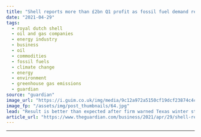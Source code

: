 ```yaml
---
title: "Shell reports more than £2bn Q1 profit as fossil fuel demand returns"
date: "2021-04-29"
tags: 
  - royal dutch shell
  - oil and gas companies
  - energy industry
  - business
  - oil
  - commodities
  - fossil fuels
  - climate change
  - energy
  - environment
  - greenhouse gas emissions
  - guardian
source: "guardian"
image_url: "https://i.guim.co.uk/img/media/9c12a972a5150cf19dcf23874c4c41b3850fd1b9/288_0_4215_2529/master/4215.jpg?width=460&quality=85&auto=format&fit=max&s=5d4cf38a3f4aaea1d427eef3afc92def"
image_fp: "/assets/img/post_thumbnails/64.jpg"
lead: "Result is better than expected after firm warned Texas winter storm this year would take heavy tollRoyal Dutch Shell has reported a better than expected profit of $3.2bn (£2.3bn) for the first quarter of this year, eight times more than the final qua..."
article_url: "https://www.theguardian.com/business/2021/apr/29/shell-reports-q1-profit-as-fossil-fuel-demand-returns"
---
```


---
